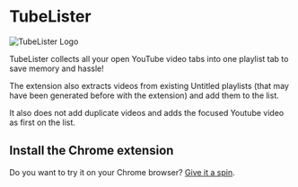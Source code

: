 # TubeLister

![TubeLister Logo](https://raw.githubusercontent.com/stelabouras/tubelister/master/icons/icon-256.png)

TubeLister collects all your open YouTube video tabs into one playlist tab to save memory and hassle!

The extension also extracts videos from existing Untitled playlists (that may have been generated before with the extension) and add them to the list.

It also does not add duplicate videos and adds the focused Youtube video as first on the list.

## Install the Chrome extension

Do you want to try it on your Chrome browser? [Give it a spin](https://chrome.google.com/webstore/detail/lekljbhoijkojpbdgdbbmonjddaaoibh/).